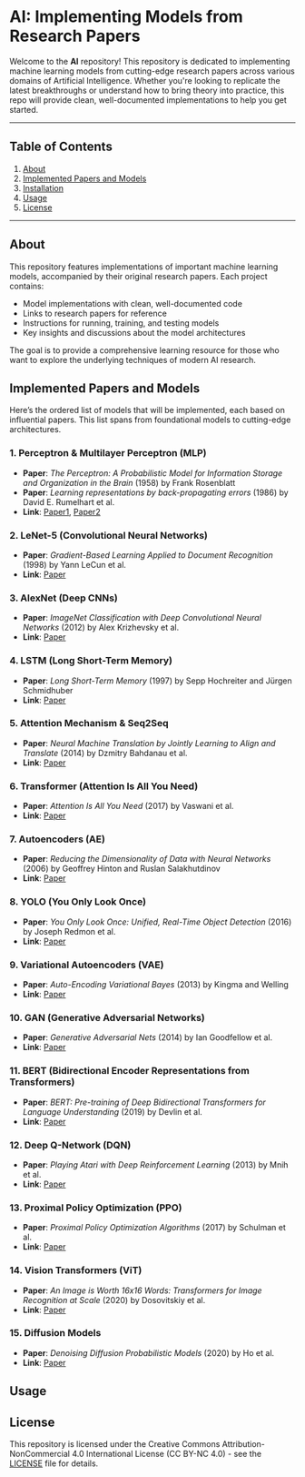 # AI: Implementing Models from Research Papers

Welcome to the **AI** repository! This repository is dedicated to implementing machine learning models from cutting-edge research papers across various domains of Artificial Intelligence. Whether you're looking to replicate the latest breakthroughs or understand how to bring theory into practice, this repo will provide clean, well-documented implementations to help you get started.

---

## Table of Contents

1. [About](#about)
2. [Implemented Papers and Models](#implemented-papers-and-models)
3. [Installation](#installation)
4. [Usage](#usage)
6. [License](#license)

---

## About

This repository features implementations of important machine learning models, accompanied by their original research papers. Each project contains:
- Model implementations with clean, well-documented code
- Links to research papers for reference
- Instructions for running, training, and testing models
- Key insights and discussions about the model architectures

The goal is to provide a comprehensive learning resource for those who want to explore the underlying techniques of modern AI research.


## Implemented Papers and Models

Here’s the ordered list of models that will be implemented, each based on influential papers. This list spans from foundational models to cutting-edge architectures.

### 1. **Perceptron & Multilayer Perceptron (MLP)**
   - **Paper**: *The Perceptron: A Probabilistic Model for Information Storage and Organization in the Brain* (1958) by Frank Rosenblatt
   - **Paper**: *Learning representations by back-propagating errors* (1986) by David E. Rumelhart et al.
   - **Link**: [Paper1](https://www.ling.upenn.edu/courses/cogs501/Rosenblatt1958.pdf), [Paper2](https://www.nature.com/articles/323533a0#preview)

### 2. **LeNet-5 (Convolutional Neural Networks)**
   - **Paper**: *Gradient-Based Learning Applied to Document Recognition* (1998) by Yann LeCun et al.  
   - **Link**: [Paper](http://yann.lecun.com/exdb/lenet/)

### 3. **AlexNet (Deep CNNs)**
   - **Paper**: *ImageNet Classification with Deep Convolutional Neural Networks* (2012) by Alex Krizhevsky et al.  
   - **Link**: [Paper](https://papers.nips.cc/paper/2012/hash/c399862d3b9d6b76c8436e924a68c45b-Abstract.html)

### 4. **LSTM (Long Short-Term Memory)**
   - **Paper**: *Long Short-Term Memory* (1997) by Sepp Hochreiter and Jürgen Schmidhuber  
   - **Link**: [Paper](https://www.bioinf.jku.at/publications/older/2604.pdf)

### 5. **Attention Mechanism & Seq2Seq**
   - **Paper**: *Neural Machine Translation by Jointly Learning to Align and Translate* (2014) by Dzmitry Bahdanau et al.  
   - **Link**: [Paper](https://arxiv.org/abs/1409.0473)

### 6. **Transformer (Attention Is All You Need)**
   - **Paper**: *Attention Is All You Need* (2017) by Vaswani et al.  
   - **Link**: [Paper](https://arxiv.org/abs/1706.03762)

### 7. **Autoencoders (AE)**
   - **Paper**: *Reducing the Dimensionality of Data with Neural Networks* (2006) by Geoffrey Hinton and Ruslan Salakhutdinov  
   - **Link**: [Paper](https://www.science.org/doi/10.1126/science.1127647)

### 8. **YOLO (You Only Look Once)**
   - **Paper**: *You Only Look Once: Unified, Real-Time Object Detection* (2016) by Joseph Redmon et al.  
   - **Link**: [Paper](https://arxiv.org/abs/1506.02640)

### 9. **Variational Autoencoders (VAE)**
   - **Paper**: *Auto-Encoding Variational Bayes* (2013) by Kingma and Welling  
   - **Link**: [Paper](https://arxiv.org/abs/1312.6114)

### 10. **GAN (Generative Adversarial Networks)**
   - **Paper**: *Generative Adversarial Nets* (2014) by Ian Goodfellow et al.  
   - **Link**: [Paper](https://arxiv.org/abs/1406.2661)

### 11. **BERT (Bidirectional Encoder Representations from Transformers)**
   - **Paper**: *BERT: Pre-training of Deep Bidirectional Transformers for Language Understanding* (2019) by Devlin et al.  
   - **Link**: [Paper](https://arxiv.org/abs/1810.04805)

### 12. **Deep Q-Network (DQN)**
   - **Paper**: *Playing Atari with Deep Reinforcement Learning* (2013) by Mnih et al.  
   - **Link**: [Paper](https://arxiv.org/abs/1312.5602)

### 13. **Proximal Policy Optimization (PPO)**
   - **Paper**: *Proximal Policy Optimization Algorithms* (2017) by Schulman et al.  
   - **Link**: [Paper](https://arxiv.org/abs/1707.06347)

### 14. **Vision Transformers (ViT)**
   - **Paper**: *An Image is Worth 16x16 Words: Transformers for Image Recognition at Scale* (2020) by Dosovitskiy et al.  
   - **Link**: [Paper](https://arxiv.org/abs/2010.11929)

### 15. **Diffusion Models**
   - **Paper**: *Denoising Diffusion Probabilistic Models* (2020) by Ho et al.  
   - **Link**: [Paper](https://arxiv.org/abs/2006.11239)


## Usage


## License

This repository is licensed under the Creative Commons Attribution-NonCommercial 4.0 International License (CC BY-NC 4.0) - see the [LICENSE](LICENSE) file for details.